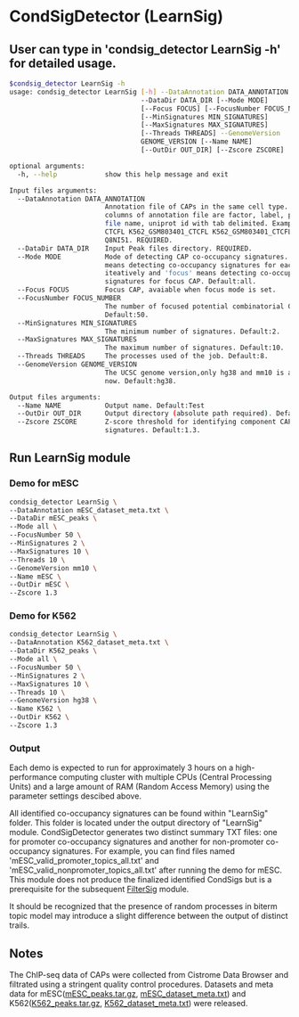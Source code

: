 # CondSigDetector (LearnSig)



## User can type in 'condsig_detector LearnSig -h' for detailed usage.

``` bash
$condsig_detector LearnSig -h
usage: condsig_detector LearnSig [-h] --DataAnnotation DATA_ANNOTATION
                                 --DataDir DATA_DIR [--Mode MODE]
                                 [--Focus FOCUS] [--FocusNumber FOCUS_NUMBER]
                                 [--MinSignatures MIN_SIGNATURES]
                                 [--MaxSignatures MAX_SIGNATURES]
                                 [--Threads THREADS] --GenomeVersion
                                 GENOME_VERSION [--Name NAME]
                                 [--OutDir OUT_DIR] [--Zscore ZSCORE]

optional arguments:
  -h, --help            show this help message and exit

Input files arguments:
  --DataAnnotation DATA_ANNOTATION
                        Annotation file of CAPs in the same cell type. 4
                        columns of annotation file are factor, label, peak
                        file name, uniprot id with tab delimited. Example:
                        CTCFL K562_GSM803401_CTCFL K562_GSM803401_CTCFL.bed
                        Q8NI51. REQUIRED.
  --DataDir DATA_DIR    Input Peak files directory. REQUIRED.
  --Mode MODE           Mode of detecting CAP co-occupancy signatures. 'all'
                        means detecting co-occupancy signatures for each CAP
                        iteatively and 'focus' means detecting co-occupancy
                        signatures for focus CAP. Default:all.
  --Focus FOCUS         Focus CAP, avaiable when focus mode is set.
  --FocusNumber FOCUS_NUMBER
                        The number of focused potential combinatorial CAPs.
                        Default:50.
  --MinSignatures MIN_SIGNATURES
                        The minimum number of signatures. Default:2.
  --MaxSignatures MAX_SIGNATURES
                        The maximum number of signatures. Default:10.
  --Threads THREADS     The processes used of the job. Default:8.
  --GenomeVersion GENOME_VERSION
                        The UCSC genome version,only hg38 and mm10 is avaiable
                        now. Default:hg38.

Output files arguments:
  --Name NAME           Output name. Default:Test
  --OutDir OUT_DIR      Output directory (absolute path required). Default:.
  --Zscore ZSCORE       Z-score threshold for identifying component CAPs of
                        signatures. Default:1.3.
```

## Run LearnSig module

### Demo for mESC
```bash
condsig_detector LearnSig \
--DataAnnotation mESC_dataset_meta.txt \
--DataDir mESC_peaks \
--Mode all \
--FocusNumber 50 \
--MinSignatures 2 \
--MaxSignatures 10 \
--Threads 10 \
--GenomeVersion mm10 \
--Name mESC \
--OutDir mESC \
--Zscore 1.3
```

### Demo for K562
```bash
condsig_detector LearnSig \
--DataAnnotation K562_dataset_meta.txt \
--DataDir K562_peaks \
--Mode all \
--FocusNumber 50 \
--MinSignatures 2 \
--MaxSignatures 10 \
--Threads 10 \
--GenomeVersion hg38 \
--Name K562 \
--OutDir K562 \
--Zscore 1.3
```

### Output
Each demo is expected to run for approximately 3 hours on a high-performance computing cluster with multiple CPUs (Central Processing Units) and a large amount of RAM (Random Access Memory) using the parameter settings descibed above. 

All identified co-occupancy signatures can be found within "LearnSig" folder. This folder is located under the output directory of "LearnSig" module. CondSigDetector generates two distinct summary TXT files: one for promoter co-occupancy signatures and another for non-promoter co-occupancy signatures. For example, you can find files named 'mESC_valid_promoter_topics_all.txt' and 'mESC_valid_nonpromoter_topics_all.txt' after running the demo for mESC. This module does not produce the finalized identified CondSigs but is a prerequisite for the subsequent [FilterSig](../FilterSig/README.md) module.

It should be recognized that the presence of random processes in biterm topic model may introduce a slight difference between the output of distinct trails.

## Notes

​The ChIP-seq data of CAPs were collected from Cistrome Data Browser and filtrated using a stringent quality control procedures. Datasets and meta data for mESC([mESC_peaks.tar.gz](https://compbio-zhanglab.org/CondSigDB/data/GitHub/mESC_peaks.tar.gz), [mESC_dataset_meta.txt](https://compbio-zhanglab.org/CondSigDB/data/GitHub/mESC_dataset_meta.txt)) and K562([K562_peaks.tar.gz](https://compbio-zhanglab.org/CondSigDB/data/GitHub/K562_peaks.tar.gz), [K562_dataset_meta.txt](https://compbio-zhanglab.org/CondSigDB/data/GitHub/K562_dataset_meta.txt)) were released.